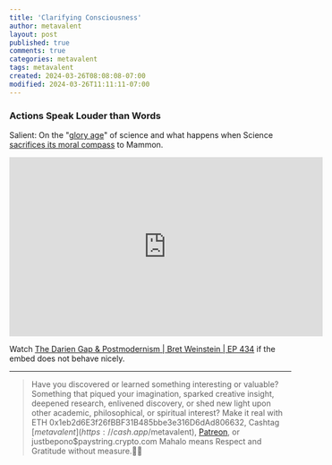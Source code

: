 ```yaml
---
title: 'Clarifying Consciousness'
author: metavalent
layout: post
published: true
comments: true
categories: metavalent
tags: metavalent
created: 2024-03-26T08:08:08-07:00
modified: 2024-03-26T11:11:11-07:00
---
```


### Actions Speak Louder than Words

Salient: On the "[glory age](https://youtu.be/GkC1BYzK4NA?t=4285)" of science and what happens when Science [sacrifices its moral compass](https://youtu.be/GkC1BYzK4NA?t=1h13m10s) to Mammon.

<!-- YouTube Player -->
<iframe id="ytplayer" type="text/html" class="center" width="560" height="320" src="https://www.youtube.com/embed/GkC1BYzK4NA" frameborder="0" loading="lazy"></iframe>

Watch [The Darien Gap & Postmodernism \| Bret Weinstein \| EP 434](https://youtu.be/GkC1BYzK4NA) if the embed does not behave nicely.

<!-- Custom thumbnail
![alt text](/assets/images/image.jpg "title")
RESIZE:
<img src="https://metavalent.com/assets/images/IMAGE.jpg" alt="" width="300" height="300" loading="lazy">
-->

---
> Have you discovered or learned something interesting or valuable? Something that piqued your imagination, sparked creative insight, deepened research, enlivened discovery, or shed new light upon other academic, philosophical, or spiritual interest? Make it real with ETH 0x1eb2d6E3f26fBBF31B485bbe3e316D6dAd806632, Cashtag [$metavalent](https://cash.app/$metavalent), [Patreon](https://patreon.com/metavalent), or justbepono$paystring.crypto.com Mahalo means Respect and Gratitude without measure.🙏🏼


